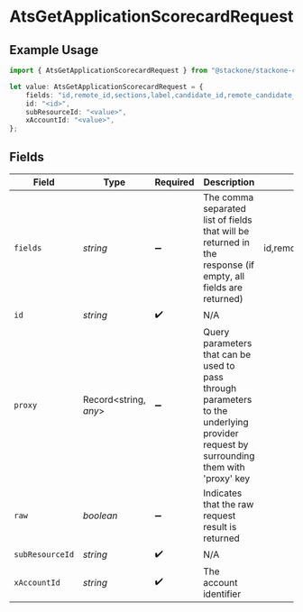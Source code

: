# AtsGetApplicationScorecardRequest

## Example Usage

```typescript
import { AtsGetApplicationScorecardRequest } from "@stackone/stackone-client-ts/sdk/models/operations";

let value: AtsGetApplicationScorecardRequest = {
    fields: "id,remote_id,sections,label,candidate_id,remote_candidate_id,application_id,remote_application_id,interview_id,remote_interview_id,author_id,remote_author_id,overall_recommendation,created_at,updated_at",
    id: "<id>",
    subResourceId: "<value>",
    xAccountId: "<value>",
};
```

## Fields

| Field                                                                                                                                                                                                      | Type                                                                                                                                                                                                       | Required                                                                                                                                                                                                   | Description                                                                                                                                                                                                | Example                                                                                                                                                                                                    |
| ---------------------------------------------------------------------------------------------------------------------------------------------------------------------------------------------------------- | ---------------------------------------------------------------------------------------------------------------------------------------------------------------------------------------------------------- | ---------------------------------------------------------------------------------------------------------------------------------------------------------------------------------------------------------- | ---------------------------------------------------------------------------------------------------------------------------------------------------------------------------------------------------------- | ---------------------------------------------------------------------------------------------------------------------------------------------------------------------------------------------------------- |
| `fields`                                                                                                                                                                                                   | *string*                                                                                                                                                                                                   | :heavy_minus_sign:                                                                                                                                                                                         | The comma separated list of fields that will be returned in the response (if empty, all fields are returned)                                                                                               | id,remote_id,sections,label,candidate_id,remote_candidate_id,application_id,remote_application_id,interview_id,remote_interview_id,author_id,remote_author_id,overall_recommendation,created_at,updated_at |
| `id`                                                                                                                                                                                                       | *string*                                                                                                                                                                                                   | :heavy_check_mark:                                                                                                                                                                                         | N/A                                                                                                                                                                                                        |                                                                                                                                                                                                            |
| `proxy`                                                                                                                                                                                                    | Record<string, *any*>                                                                                                                                                                                      | :heavy_minus_sign:                                                                                                                                                                                         | Query parameters that can be used to pass through parameters to the underlying provider request by surrounding them with 'proxy' key                                                                       |                                                                                                                                                                                                            |
| `raw`                                                                                                                                                                                                      | *boolean*                                                                                                                                                                                                  | :heavy_minus_sign:                                                                                                                                                                                         | Indicates that the raw request result is returned                                                                                                                                                          |                                                                                                                                                                                                            |
| `subResourceId`                                                                                                                                                                                            | *string*                                                                                                                                                                                                   | :heavy_check_mark:                                                                                                                                                                                         | N/A                                                                                                                                                                                                        |                                                                                                                                                                                                            |
| `xAccountId`                                                                                                                                                                                               | *string*                                                                                                                                                                                                   | :heavy_check_mark:                                                                                                                                                                                         | The account identifier                                                                                                                                                                                     |                                                                                                                                                                                                            |